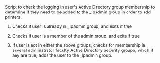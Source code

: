 Script to check the logging in user's Active Directory group membership to determine if they need to be added to the _lpadmin group in order to add printers.

1) Checks if user is already in _lpadmin group, and exits if true

2) Checks if user is a member of the admin group, and exits if true

3) If user is not in either the above groups, checks for membership in several administrator faculty Active Directory security groups, which if any are true, adds the user to the _lpadmin group.
